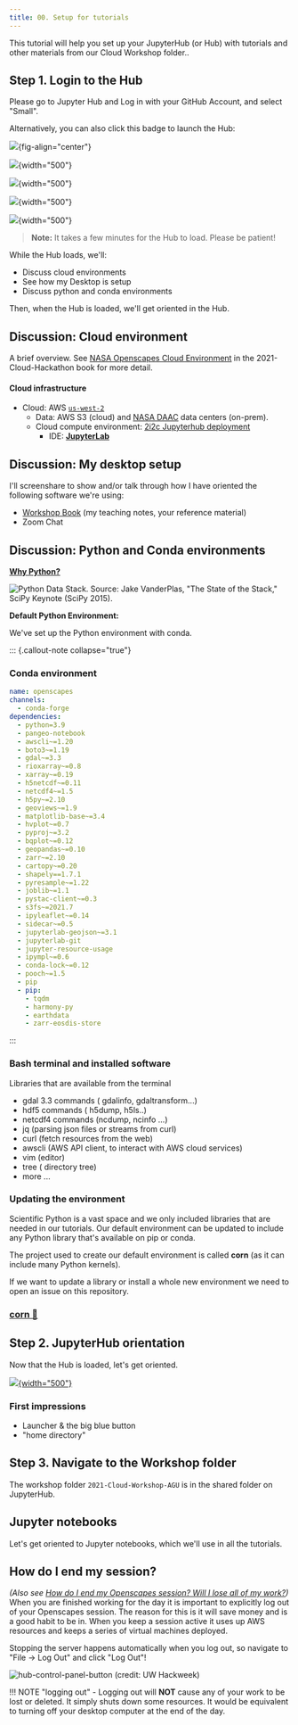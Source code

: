 ```yaml
---
title: 00. Setup for tutorials
---
```


This tutorial will help you set up your JupyterHub (or Hub) with tutorials and other materials from our Cloud Workshop folder..

## Step 1. Login to the Hub

Please go to Jupyter Hub and Log in with your GitHub Account, and select "Small".

Alternatively, you can also click this badge to launch the Hub:

[![](https://img.shields.io/static/v1.svg?logo=Jupyter&label=Openscapes&message=AWS+us-west-2&color=orange)](https://openscapes.2i2c.cloud/hub/){fig-align="center"}

![](img/JupyterHub-2i2c.png){width="500"}

![](img/JupyterHub-Login.png){width="500"}

![](img/JupyterHub-SelectSmall.png){width="500"}

![](img/JupyterHub-Loading.png){width="500"}

> **Note:** It takes a few minutes for the Hub to load. Please be patient!

While the Hub loads, we'll:

-   Discuss cloud environments
-   See how my Desktop is setup
-   Discuss python and conda environments

Then, when the Hub is loaded, we'll get oriented in the Hub.

## Discussion: Cloud environment

A brief overview. See [NASA Openscapes Cloud Environment](https://nasa-openscapes.github.io/2021-Cloud-Hackathon/clinic/jupyterhub.html) in the 2021-Cloud-Hackathon book for more detail.

#### Cloud infrastructure

-   Cloud: AWS [`us-west-2`](https://goo.gl/maps/BYqGYxahpwJgzKwR8)
    -   Data: AWS S3 (cloud) and [NASA DAAC](https://earthdata.nasa.gov/eosdis/daacs) data centers (on-prem).
    -   Cloud compute environment:  [2i2c Jupyterhub deployment](https://docs.2i2c.org/en/latest/)
        -   IDE: [**JupyterLab**](https://jupyterlab.readthedocs.io/en/stable/getting_started/overview.html)

## Discussion: My desktop setup

I'll screenshare to show and/or talk through how I have oriented the following software we're using:

-   [Workshop Book](https://nasa-openscapes.github.io/2021-Cloud-Workshop-AGU/) (my teaching notes, your reference material)
-   Zoom Chat

## Discussion: Python and Conda environments

[**Why Python?**](https://foundations.projectpythia.org/foundations/why-python.html)

![Python Data Stack. Source: Jake VanderPlas, "The State of the Stack," SciPy Keynote (SciPy 2015).](https://pangeo-data.github.io/img/scientific-python-28-638.jpg)

**Default Python Environment:**

We've set up the Python environment with conda.

::: {.callout-note collapse="true"}
### Conda environment

``` yaml
name: openscapes
channels:
  - conda-forge
dependencies:
  - python=3.9
  - pangeo-notebook
  - awscli~=1.20
  - boto3~=1.19
  - gdal~=3.3
  - rioxarray~=0.8
  - xarray~=0.19
  - h5netcdf~=0.11
  - netcdf4~=1.5
  - h5py~=2.10
  - geoviews~=1.9
  - matplotlib-base~=3.4
  - hvplot~=0.7
  - pyproj~=3.2
  - bqplot~=0.12
  - geopandas~=0.10
  - zarr~=2.10
  - cartopy~=0.20
  - shapely==1.7.1
  - pyresample~=1.22
  - joblib~=1.1
  - pystac-client~=0.3
  - s3fs~=2021.7
  - ipyleaflet~=0.14
  - sidecar~=0.5
  - jupyterlab-geojson~=3.1
  - jupyterlab-git
  - jupyter-resource-usage
  - ipympl~=0.6
  - conda-lock~=0.12
  - pooch~=1.5
  - pip
  - pip:
    - tqdm
    - harmony-py
    - earthdata
    - zarr-eosdis-store
```
:::

### Bash terminal and installed software

Libraries that are available from the terminal

-   gdal 3.3 commands ( gdalinfo, gdaltransform...)
-   hdf5 commands ( h5dump, h5ls..)
-   netcdf4 commands (ncdump, ncinfo ...)
-   jq (parsing json files or streams from curl)
-   curl (fetch resources from the web)
-   awscli (AWS API client, to interact with AWS cloud services)
-   vim (editor)
-   tree ( directory tree)
-   more ...

### Updating the environment

Scientific Python is a vast space and we only included libraries that are needed in our tutorials. Our default environment can be updated to include any Python library that's available on pip or conda.

The project used to create our default environment is called **corn** (as it can include many Python kernels).

If we want to update a library or install a whole new environment we need to open an issue on this repository. 

### [corn 🌽](https://github.com/NASA-Openscapes/corn)

## Step 2. JupyterHub orientation

Now that the Hub is loaded, let's get oriented.

[![](img/JupyterHub-View.png){width="500"}](img/JupyterHub-View.png)

### First impressions

-   Launcher & the big blue button
-   "home directory"

## Step 3. Navigate to the Workshop folder

The workshop folder `2021-Cloud-Workshop-AGU` is in the shared folder on JupyterHub. 

## Jupyter notebooks

Let's get oriented to Jupyter notebooks, which we'll use in all the tutorials.

## How do I end my session?

*(Also see [How do I end my Openscapes session? Will I lose all of my work?](https://nasa-openscapes.github.io/2021-Cloud-Hackathon/clinic/jupyterhub.html#how-do-i-end-my-openscapes-session))*
When you are finished working for the day it is important to explicitly log out of your Openscapes session. The reason for this is it will save money and is a good habit to be in. When you keep a session active it uses up AWS resources and keeps a series of virtual machines deployed.

Stopping the server happens automatically when you log out, so navigate to "File -> Log Out" and click "Log Out"!

![hub-control-panel-button (credit: UW Hackweek)](https://github.com/uwhackweek/jupyterbook-template/raw/main/book/img/hub-logout-button.png)

!!! NOTE "logging out" - Logging out will **NOT** cause any of your work to be lost or deleted. It simply shuts down some resources. It would be equivalent to turning off your desktop computer at the end of the day.


